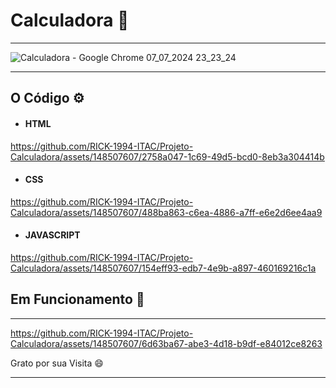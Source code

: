 # Calculadora   📱
***
![Calculadora - Google Chrome 07_07_2024 23_23_24](https://github.com/RICK-1994-ITAC/Projeto-Calculadora/assets/148507607/8a4ef2a2-4fac-4f6b-9e2c-1573dbcd4c38)
***
## O Código ⚙️
* #### HTML
https://github.com/RICK-1994-ITAC/Projeto-Calculadora/assets/148507607/2758a047-1c69-49d5-bcd0-8eb3a304414b

* #### CSS
https://github.com/RICK-1994-ITAC/Projeto-Calculadora/assets/148507607/488ba863-c6ea-4886-a7ff-e6e2d6ee4aa9

* #### JAVASCRIPT
https://github.com/RICK-1994-ITAC/Projeto-Calculadora/assets/148507607/154eff93-edb7-4e9b-a897-460169216c1a


## Em Funcionamento 📝
***
https://github.com/RICK-1994-ITAC/Projeto-Calculadora/assets/148507607/6d63ba67-abe3-4d18-b9df-e84012ce8263

Grato por sua Visita 😄
***

